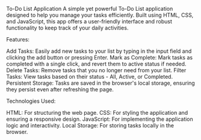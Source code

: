 To-Do List Application
A simple yet powerful To-Do List application designed to help you manage your tasks efficiently. Built using HTML, CSS, and JavaScript, this app offers a user-friendly interface and robust functionality to keep track of your daily activities.

Features:

Add Tasks: Easily add new tasks to your list by typing in the input field and clicking the add button or pressing Enter.
Mark as Complete: Mark tasks as completed with a single click, and revert them to active status if needed.
Delete Tasks: Remove tasks that you no longer need from your list.
Filter Tasks: View tasks based on their status - All, Active, or Completed.
Persistent Storage: Tasks are saved in the browser's local storage, ensuring they persist even after refreshing the page.

Technologies Used:

HTML: For structuring the web page.
CSS: For styling the application and ensuring a responsive design.
JavaScript: For implementing the application logic and interactivity.
Local Storage: For storing tasks locally in the browser.


